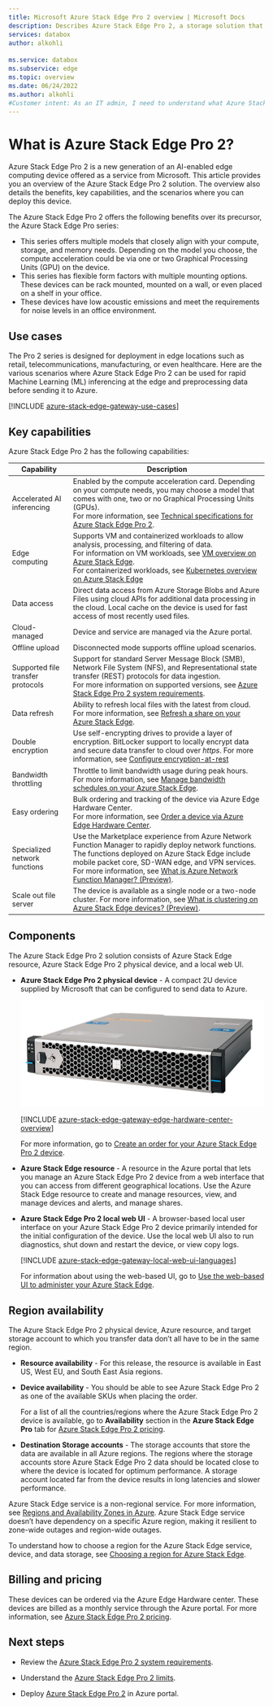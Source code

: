 ```yaml
---
title: Microsoft Azure Stack Edge Pro 2 overview | Microsoft Docs
description: Describes Azure Stack Edge Pro 2, a storage solution that uses a physical device for network-based transfer into Azure.
services: databox
author: alkohli

ms.service: databox
ms.subservice: edge
ms.topic: overview
ms.date: 06/24/2022
ms.author: alkohli
#Customer intent: As an IT admin, I need to understand what Azure Stack Edge Pro 2 is and how it works so I can use it to process and transform data before sending to Azure.
---
```

# What is Azure Stack Edge Pro 2?

Azure Stack Edge Pro 2 is a new generation of an AI-enabled edge computing device offered as a service from Microsoft. This article provides you an overview of the Azure Stack Edge Pro 2 solution. The overview also details the benefits, key capabilities, and the scenarios where you can deploy this device.

The Azure Stack Edge Pro 2 offers the following benefits over its precursor, the Azure Stack Edge Pro series:

- This series offers multiple models that closely align with your compute, storage, and memory needs. Depending on the model you choose, the compute acceleration could be via one or two Graphical Processing Units (GPU) on the device. 
- This series has flexible form factors with multiple mounting options. These devices can be rack mounted, mounted on a wall, or even placed on a shelf in your office. 
- These devices have low acoustic emissions and meet the requirements for noise levels in an office environment. 


## Use cases

The Pro 2 series is designed for deployment in edge locations such as retail, telecommunications, manufacturing, or even healthcare. Here are the various scenarios where Azure Stack Edge Pro 2 can be used for rapid Machine Learning (ML) inferencing at the edge and preprocessing data before sending it to Azure.

[!INCLUDE [azure-stack-edge-gateway-use-cases](../../includes/azure-stack-edge-gateway-use-cases.md)] 

## Key capabilities

Azure Stack Edge Pro 2 has the following capabilities:

|Capability |Description  |
|---------|---------|
|Accelerated AI inferencing| Enabled by the compute acceleration card. Depending on your compute needs, you may choose a model that comes with one, two or no Graphical Processing Units (GPUs). <br> For more information, see [Technical specifications for Azure Stack Edge Pro 2](azure-stack-edge-pro-2-technical-specifications-compliance.md).|
|Edge computing      |Supports VM and containerized workloads to allow analysis, processing, and filtering of data. <br>For information on VM workloads, see [VM overview on Azure Stack Edge](azure-stack-edge-gpu-virtual-machine-overview.md).<br>For containerized workloads, see [Kubernetes overview on Azure Stack Edge](azure-stack-edge-gpu-kubernetes-overview.md)</li></ul> |
|Data access     | Direct data access from Azure Storage Blobs and Azure Files using cloud APIs for additional data processing in the cloud. Local cache on the device is used for fast access of most recently used files.|
|Cloud-managed     |Device and service are managed via the Azure portal.|
|Offline upload     | Disconnected mode supports offline upload scenarios.|
|Supported file transfer protocols      | Support for standard Server Message Block (SMB), Network File System (NFS), and Representational state transfer (REST) protocols for data ingestion. <br> For more information on supported versions, see [Azure Stack Edge Pro 2 system requirements](azure-stack-edge-placeholder.md).|
|Data refresh     | Ability to refresh local files with the latest from cloud. <br> For more information, see [Refresh a share on your Azure Stack Edge](azure-stack-edge-gpu-manage-shares.md#refresh-shares).|
|Double encryption    | Use self-encrypting drives to provide a layer of encryption. BitLocker support to locally encrypt data and secure data transfer to cloud over *https*. For more information, see [Configure encryption-at-rest](azure-stack-edge-pro-2-deploy-configure-certificates.md#configure-encryption-at-rest)|
|Bandwidth throttling| Throttle to limit bandwidth usage during peak hours. <br> For more information, see [Manage bandwidth schedules on your Azure Stack Edge](azure-stack-edge-gpu-manage-bandwidth-schedules.md).|
|Easy ordering| Bulk ordering and tracking of the device via Azure Edge Hardware Center. <br> For more information, see [Order a device via Azure Edge Hardware Center](azure-stack-edge-pro-2-deploy-prep.md#create-a-new-resource).|
|Specialized network functions|Use the Marketplace experience from Azure Network Function Manager to rapidly deploy network functions. The functions deployed on Azure Stack Edge include mobile packet core, SD-WAN edge, and VPN services. <br>For more information, see [What is Azure Network Function Manager? (Preview)](../network-function-manager/overview.md).|
|Scale out file server|The device is available as a single node or a two-node cluster. For more information, see [What is clustering on Azure Stack Edge devices? (Preview)](azure-stack-edge-gpu-clustering-overview.md).|

<!--|ExpressRoute | Added security through ExpressRoute. Use peering configuration where traffic from local devices to the cloud storage endpoints travels over the ExpressRoute. For more information, see [ExpressRoute overview](../expressroute/expressroute-introduction.md).|-->


## Components

The Azure Stack Edge Pro 2 solution consists of Azure Stack Edge resource, Azure Stack Edge Pro 2 physical device, and a local web UI.

* **Azure Stack Edge Pro 2 physical device** - A compact 2U device supplied by Microsoft that can be configured to send data to Azure.

    ![Perspective view of Azure Stack Edge Pro 2 physical device](./media/azure-stack-edge-pro-2-overview/azure-stack-edge-pro-2-perspective-view-1.png)

    [!INCLUDE [azure-stack-edge-gateway-edge-hardware-center-overview](../../includes/azure-stack-edge-gateway-edge-hardware-center-overview.md)]    

    For more information, go to [Create an order for your Azure Stack Edge Pro 2 device](azure-stack-edge-gpu-deploy-prep.md#create-a-new-resource).
    
* **Azure Stack Edge resource** - A resource in the Azure portal that lets you manage an Azure Stack Edge Pro 2 device from a web interface that you can access from different geographical locations. Use the Azure Stack Edge resource to create and manage resources, view, and manage devices and alerts, and manage shares.  
   

* **Azure Stack Edge Pro 2 local web UI** - A browser-based local user interface on your Azure Stack Edge Pro 2 device primarily intended for the initial configuration of the device. Use the local web UI also to run diagnostics, shut down and restart the device, or view copy logs. 

    [!INCLUDE [azure-stack-edge-gateway-local-web-ui-languages](../../includes/azure-stack-edge-gateway-local-web-ui-languages.md)]
    
    For information about using the web-based UI, go to [Use the web-based UI to administer your Azure Stack Edge](azure-stack-edge-manage-access-power-connectivity-mode.md).

## Region availability

The Azure Stack Edge Pro 2 physical device, Azure resource, and target storage account to which you transfer data don’t all have to be in the same region.

- **Resource availability** - For this release, the resource is available in East US, West EU, and South East Asia regions.

- **Device availability** - You should be able to see Azure Stack Edge Pro 2 as one of the available SKUs when placing the order. 

    For a list of all the countries/regions where the Azure Stack Edge Pro 2 device is available, go to **Availability** section in the **Azure Stack Edge Pro** tab for [Azure Stack Edge Pro 2 pricing](https://azure.microsoft.com/pricing/details/azure-stack/edge/#azureStackEdgePro).
    
- **Destination Storage accounts** - The storage accounts that store the data are available in all Azure regions. The regions where the storage accounts store Azure Stack Edge Pro 2 data should be located close to where the device is located for optimum performance. A storage account located far from the device results in long latencies and slower performance.

Azure Stack Edge service is a non-regional service. For more information, see [Regions and Availability Zones in Azure](../availability-zones/az-overview.md). Azure Stack Edge service doesn’t have dependency on a specific Azure region, making it resilient to zone-wide outages and region-wide outages.

To understand how to choose a region for the Azure Stack Edge service, device, and data storage, see [Choosing a region for Azure Stack Edge](azure-stack-edge-gpu-regions.md).

## Billing and pricing 

These devices can be ordered via the Azure Edge Hardware center. These devices are billed as a monthly service through the Azure portal. For more information, see [Azure Stack Edge Pro 2 pricing](https://azure.microsoft.com/pricing/details/azure-stack/edge/#azureStackEdgePro).

## Next steps

- Review the [Azure Stack Edge Pro 2 system requirements](azure-stack-edge-pro-2-system-requirements.md).

- Understand the [Azure Stack Edge Pro 2 limits](azure-stack-edge-pro-2-limits.md).

- Deploy [Azure Stack Edge Pro 2](azure-stack-edge-pro-2-deploy-prep.md) in Azure portal.
